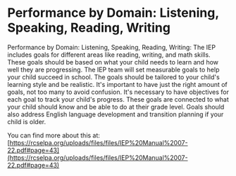 # Performance by Domain: Listening, Speaking, Reading, Writing
Performance by Domain: Listening, Speaking, Reading, Writing: The IEP includes goals for different areas like reading, writing, and math skills. These goals should be based on what your child needs to learn and how well they are progressing. The IEP team will set measurable goals to help your child succeed in school. The goals should be tailored to your child's learning style and be realistic. It's important to have just the right amount of goals, not too many to avoid confusion. It's necessary to have objectives for each goal to track your child's progress. These goals are connected to what your child should know and be able to do at their grade level. Goals should also address English language development and transition planning if your child is older.

You can find more about this at: [https://rcselpa.org/uploads/files/files/IEP%20Manual%2007-22.pdf#page=43](https://rcselpa.org/uploads/files/files/IEP%20Manual%2007-22.pdf#page=43)
